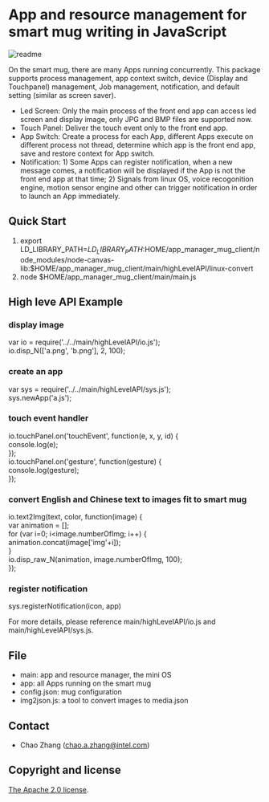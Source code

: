 # App and resource management for smart mug writing in JavaScript
![readme](https://cloud.githubusercontent.com/assets/7992647/5715473/4d5b19a8-9b14-11e4-8983-6a2d555b3750.png)

On the smart mug, there are many Apps running concurrently. This package supports process management, app context switch, device (Display and Touchpanel) management, Job management, notification, and default setting (similar as screen saver).

- Led Screen: Only the main process of the front end app can access led screen and display image, only JPG and BMP files are supported now.
- Touch Panel: Deliver the touch event only to the front end app.
- App Switch: Create a process for each App, different Apps execute on different process not thread, determine which app is the front end app, save and restore context for App switch.
- Notification: 1) Some Apps can register notification, when a new message comes, a notification will be displayed if the App is not the front end app at that time; 2) Signals from linux OS, voice recogonition engine, motion sensor engine and other can trigger notification in order to launch an App immediately.

## Quick Start
1. export LD_LIBRARY_PATH=$LD_LIBRARY_PATH:$HOME/app_manager_mug_client/node_modules/node-canvas-lib:$HOME/app_manager_mug_client/main/highLevelAPI/linux-convert
2. node $HOME/app_manager_mug_client/main/main.js

## High leve API Example
### display image
var io = require('../../main/highLevelAPI/io.js');<br>
io.disp_N(['a.png', 'b.png'], 2, 100);

### create an app
var sys = require('../../main/highLevelAPI/sys.js');<br>
sys.newApp('a.js');

### touch event handler
io.touchPanel.on('touchEvent', function(e, x, y, id) {<br>
  console.log(e);<br>
});<br>
io.touchPanel.on('gesture', function(gesture) {<br>
  console.log(gesture);<br>
});

### convert English and Chinese text to images fit to smart mug
io.text2Img(text, color, function(image) {<br>
  var animation = [];<br>
  for (var i=0; i<image.numberOfImg; i++) {<br>
    animation.concat(image['img'+i]);<br>
  }<br>
  io.disp_raw_N(animation, image.numberOfImg, 100);<br>
});

### register notification
sys.registerNotification(icon, app)

For more details, please reference main/highLevelAPI/io.js and main/highLevelAPI/sys.js.
## File
- main: app and resource manager, the mini OS
- app: all Apps running on the smart mug
- config.json: mug configuration
- img2json.js: a tool to convert images to media.json

## Contact
- Chao Zhang (chao.a.zhang@intel.com)

## Copyright and license

[The Apache 2.0 license](LICENSE).
